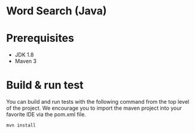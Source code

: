 Word Search (Java)
========================================================

# Prerequisites
- JDK 1.8
- Maven 3

# Build & run test
You can build and run tests with the following command from the top level of the project. 
We encourage you to import the maven project into your favorite IDE via the pom.xml file.   
```shell
mvn install
```
